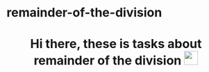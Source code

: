 # remainder-of-the-division
<h1 align="center">Hi there, these is tasks about remainder of the division</a> 
<img src="https://github.com/blackcater/blackcater/raw/main/images/Hi.gif" height="32"/></h1>
